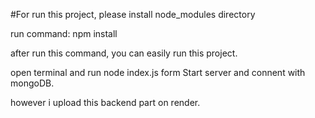 #For run this project, please install node_modules directory

run command: npm install

after run this command, you can easily run this project.

open terminal and run node index.js form Start server and connent with mongoDB.

however i upload this backend part on render.
